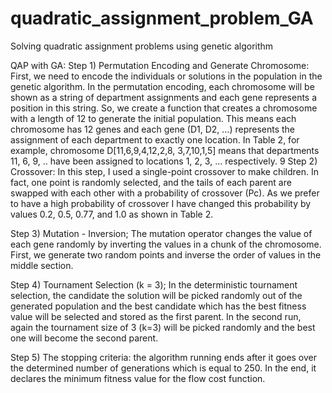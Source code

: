 # quadratic_assignment_problem_GA
Solving quadratic assignment problems using genetic algorithm

QAP with GA: 
Step 1) Permutation Encoding and Generate Chromosome: First, we need to encode the 
individuals or solutions in the population in the genetic algorithm. In the permutation encoding, 
each chromosome will be shown as a string of department assignments and each gene represents 
a position in this string. So, we create a function that creates a chromosome with a length of 12 to 
generate the initial population. This means each chromosome has 12 genes and each gene (D1, D2, 
…) represents the assignment of each department to exactly one location. In Table 2, for example, 
chromosome D[11,6,9,4,12,2,8, 3,7,10,1,5] means that departments 11, 6, 9, .. have been assigned to 
locations 1, 2, 3, … respectively. 
9 
Step 2) Crossover: In this step, I used a single-point crossover to make children. In fact, one point 
is randomly selected, and the tails of each parent are swapped with each other with a probability of 
crossover (Pc). As we prefer to have a high probability of crossover I have changed this probability 
by values 0.2, 0.5, 0.77, and 1.0 as shown in Table 2. 

Step 3) Mutation - Inversion; The mutation operator changes the value of each gene randomly 
by inverting the values in a chunk of the chromosome. First, we generate two random points and 
inverse the order of values in the middle section. 

Step 4) Tournament Selection (k = 3); In the deterministic tournament selection, the candidate 
the solution will be picked randomly out of the generated population and the best candidate which has 
the best fitness value will be selected and stored as the first parent. In the second run, again the 
tournament size of 3 (k=3) will be picked randomly and the best one will become the second 
parent. 

Step 5) The stopping criteria: the algorithm running ends after it goes over the determined number 
of generations which is equal to 250. In the end, it declares the minimum fitness value for the flow 
cost function. 
